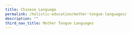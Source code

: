 ```yaml
---
title: Chinese Language
permalink: /holistic-education/mother-tongue-languages/
description: ""
third_nav_title: Mother Tongue Languages
---
```


